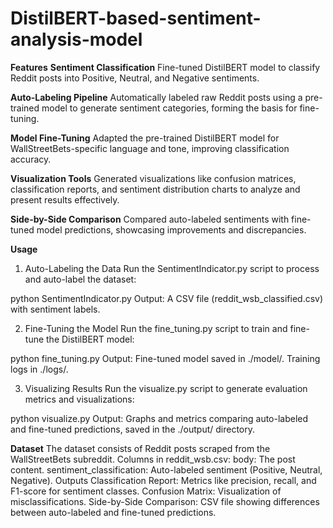 # DistilBERT-based-sentiment-analysis-model
**Features**
**Sentiment Classification**
Fine-tuned DistilBERT model to classify Reddit posts into Positive, Neutral, and Negative sentiments.

**Auto-Labeling Pipeline**
Automatically labeled raw Reddit posts using a pre-trained model to generate sentiment categories, forming the basis for fine-tuning.

**Model Fine-Tuning**
Adapted the pre-trained DistilBERT model for WallStreetBets-specific language and tone, improving classification accuracy.

**Visualization Tools**
Generated visualizations like confusion matrices, classification reports, and sentiment distribution charts to analyze and present results effectively.

**Side-by-Side Comparison**
Compared auto-labeled sentiments with fine-tuned model predictions, showcasing improvements and discrepancies.

**Usage**
1. Auto-Labeling the Data
Run the SentimentIndicator.py script to process and auto-label the dataset:

python SentimentIndicator.py
Output: A CSV file (reddit_wsb_classified.csv) with sentiment labels.

2. Fine-Tuning the Model
Run the fine_tuning.py script to train and fine-tune the DistilBERT model:

python fine_tuning.py
Output:
Fine-tuned model saved in ./model/.
Training logs in ./logs/.

3. Visualizing Results
Run the visualize.py script to generate evaluation metrics and visualizations:

python visualize.py
Output: Graphs and metrics comparing auto-labeled and fine-tuned predictions, saved in the ./output/ directory.


**Dataset**
The dataset consists of Reddit posts scraped from the WallStreetBets subreddit.
Columns in reddit_wsb.csv:
body: The post content.
sentiment_classification: Auto-labeled sentiment (Positive, Neutral, Negative).
Outputs
Classification Report: Metrics like precision, recall, and F1-score for sentiment classes.
Confusion Matrix: Visualization of misclassifications.
Side-by-Side Comparison: CSV file showing differences between auto-labeled and fine-tuned predictions.




